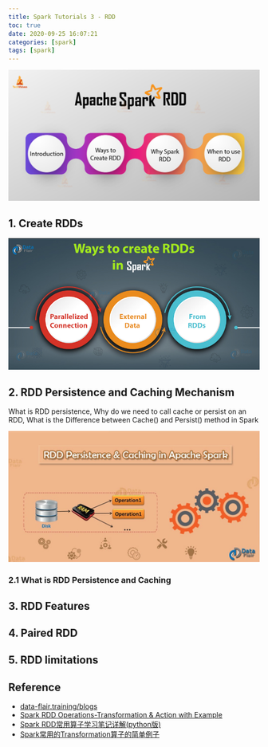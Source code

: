 ```yaml
---
title: Spark Tutorials 3 - RDD
toc: true
date: 2020-09-25 16:07:21
categories: [spark]
tags: [spark]
---
```


<img src="/images/spark/data-flair/Apache-Spark-RDD-01.jpg" width="550" alt="" />

<!-- more -->

## 1. Create RDDs

<img src="/images/spark/data-flair/ways-to-create-RDDs-in-spark-2.jpg" width="700" alt="" />

## 2. RDD Persistence and Caching Mechanism

What is RDD persistence, Why do we need to call cache or persist on an RDD, What is the Difference between Cache() and Persist() method in Spark

<img src="/images/spark/data-flair/RDD-Persistence-and-Caching-Mechanism-in-Apache-Spark-2.jpg" width="700" alt="" />

### 2.1 What is RDD Persistence and Caching

## 3. RDD Features

## 4. Paired RDD

## 5. RDD limitations

## Reference

- [data-flair.training/blogs](https://data-flair.training/blogs/)
- [Spark RDD Operations-Transformation & Action with Example](https://data-flair.training/blogs/spark-rdd-operations-transformations-actions/)
- [Spark RDD常用算子学习笔记详解(python版)](https://blog.csdn.net/u014204541/article/details/81130870)
- [Spark常用的Transformation算子的简单例子](https://blog.csdn.net/dwb1015/article/details/52200809)
